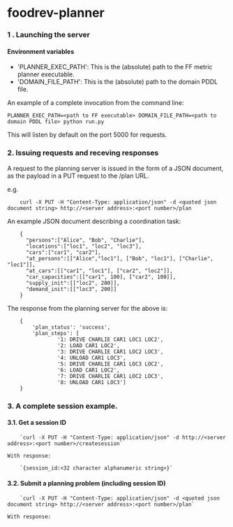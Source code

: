 # foodrev-planner

###     1 .      Launching the server

#### Environment variables
* 'PLANNER_EXEC_PATH': This is the (absolute) path to the FF metric planner executable.
* 'DOMAIN_FILE_PATH': This is the (absolute) path to the domain PDDL file.

An example of a complete invocation from the command line:

    PLANNER_EXEC_PATH=<path to FF executable> DOMAIN_FILE_PATH=<path to domain PDDL file> python run.py

This will listen by default on the port 5000 for requests.

###     2.       Issuing requests and receving responses

A request to the planning server is issued in the form of a JSON document, as the payload in a PUT request to the /plan URL.

e.g.

        curl -X PUT -H "Content-Type: application/json" -d <quoted json document string> http://<server address>:<port number>/plan

An example JSON document describing a coordination task:

        {
          "persons":["Alice", "Bob", "Charlie"],
          "locations":["loc1", "loc2", "loc3"],
          "cars":["car1", "car2"],
          "at_persons":[["Alice","loc1"], ["Bob", "loc1"], ["Charlie", "loc1"]],
          "at_cars":[["car1", "loc1"], ["car2", "loc2"]],
          "car_capacities":[["car1", 100], ["car2", 100]],
          "supply_init":[["loc2", 200]],
          "demand_init":[["loc3", 200]]
        }

The response from the planning server for the above is:

        {
            'plan_status': 'success', 
            'plan_steps': [
                    '1: DRIVE CHARLIE CAR1 LOC1 LOC2', 
                    '2: LOAD CAR1 LOC2', 
                    '3: DRIVE CHARLIE CAR1 LOC2 LOC3', 
                    '4: UNLOAD CAR1 LOC3', 
                    '5: DRIVE CHARLIE CAR1 LOC3 LOC2', 
                    '6: LOAD CAR1 LOC2', 
                    '7: DRIVE CHARLIE CAR1 LOC2 LOC3', 
                    '8: UNLOAD CAR1 LOC3']
        }
        
###     3. A complete session example.
        
#### 3.1.    Get a session ID ####
            
        `curl -X PUT -H "Content-Type: application/json" -d http://<server address>:<port number>/createsession`
    
    With response:
    
        `{session_id:<32 character alphanumeric string>}`

#### 3.2.   Submit a planning problem (including session ID) ####

        `curl -X PUT -H "Content-Type: application/json" -d <quoted json document string> http://<server address>:<port number>/plan`
    
    With response:
    
